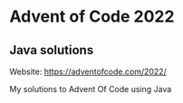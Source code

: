 # Advent of Code 2022
## Java solutions

Website: https://adventofcode.com/2022/

My solutions to Advent Of Code using Java
